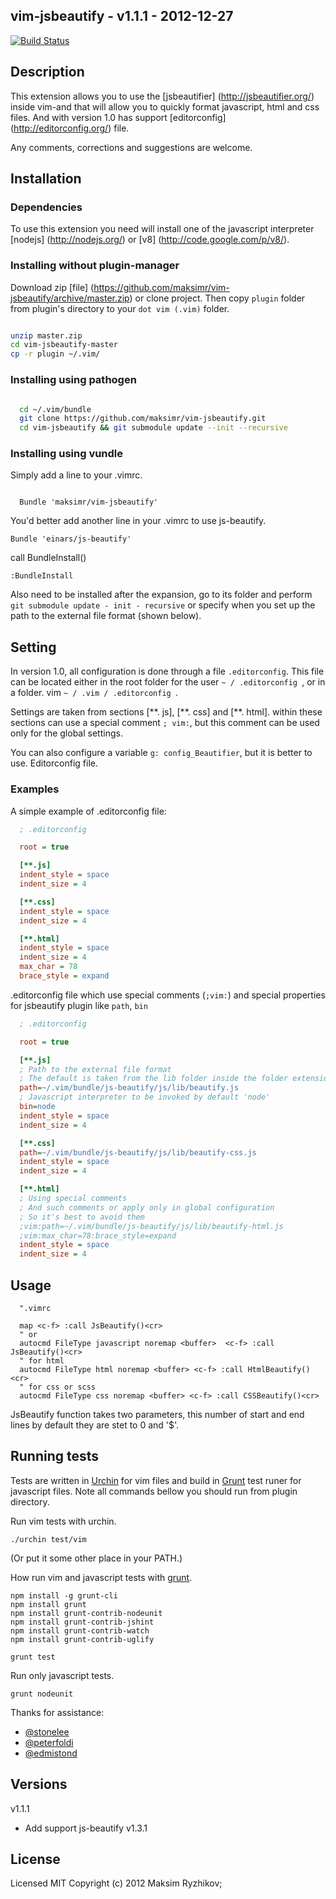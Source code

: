 vim-jsbeautify - v1.1.1 - 2012-12-27
---------------------------------------------------
[![Build Status](https://secure.travis-ci.org/maksimr/vim-jsbeautify.png)](http://travis-ci.org/maksimr/vim-jsbeautify)

Description
------------

This extension allows you to use the [jsbeautifier] (http://jsbeautifier.org/)
inside vim-and that will allow you to quickly format javascript, html and css files.
And with version 1.0 has support [editorconfig] (http://editorconfig.org/) file.

Any comments, corrections and suggestions are welcome.

Installation
------------

### Dependencies
To use this extension you need
will install one of the javascript interpreter
[nodejs] (http://nodejs.org/) or [v8] (http://code.google.com/p/v8/).

### Installing without plugin-manager

Download zip [file] (https://github.com/maksimr/vim-jsbeautify/archive/master.zip)
or clone project. Then copy `plugin` folder from plugin's directory to your `dot vim (.vim)` folder.

``` bash

unzip master.zip
cd vim-jsbeautify-master
cp -r plugin ~/.vim/

```

### Installing using pathogen

```bash

  cd ~/.vim/bundle
  git clone https://github.com/maksimr/vim-jsbeautify.git
  cd vim-jsbeautify && git submodule update --init --recursive

```

### Installing using vundle

Simply add a line to your .vimrc.

```vim

  Bundle 'maksimr/vim-jsbeautify'

```

You'd better add another line in your .vimrc to use js-beautify.

    Bundle 'einars/js-beautify'

call BundleInstall()

    :BundleInstall

Also need to be installed after the expansion, go to its folder
and perform `git submodule update - init - recursive` or specify
when you set up the path to the external file format (shown below).

Setting
-------------

In version 1.0, all configuration is done through a file `.editorconfig`.
This file can be located either in the root folder for the user `~ / .editorconfig `,
or in a folder. vim `~ / .vim / .editorconfig `.

Settings are taken from sections [\*\*. js], [\*\*. css] and [\*\*. html]. within these
sections can use a special comment `; vim:`, but this comment
can be used only for the global settings.

You can also configure a variable ```g: config_Beautifier```, but it is better to use. Editorconfig file.


### Examples

A simple example of .editorconfig file:

```ini
  ; .editorconfig

  root = true

  [**.js]
  indent_style = space
  indent_size = 4

  [**.css]
  indent_style = space
  indent_size = 4

  [**.html]
  indent_style = space
  indent_size = 4
  max_char = 78
  brace_style = expand

```

.editorconfig file which use special comments (```;vim:```)
and special properties for jsbeautify plugin like ```path```, ```bin```


```ini
  ; .editorconfig

  root = true

  [**.js]
  ; Path to the external file format
  ; The default is taken from the lib folder inside the folder extension.
  path=~/.vim/bundle/js-beautify/js/lib/beautify.js
  ; Javascript interpreter to be invoked by default 'node'
  bin=node
  indent_style = space
  indent_size = 4

  [**.css]
  path=~/.vim/bundle/js-beautify/js/lib/beautify-css.js
  indent_style = space
  indent_size = 4

  [**.html]
  ; Using special comments
  ; And such comments or apply only in global configuration
  ; So it's best to avoid them
  ;vim:path=~/.vim/bundle/js-beautify/js/lib/beautify-html.js
  ;vim:max_char=78:brace_style=expand
  indent_style = space
  indent_size = 4

```

Usage
-------------

```vim
  ".vimrc

  map <c-f> :call JsBeautify()<cr>
  " or
  autocmd FileType javascript noremap <buffer>  <c-f> :call JsBeautify()<cr>
  " for html
  autocmd FileType html noremap <buffer> <c-f> :call HtmlBeautify()<cr>
  " for css or scss
  autocmd FileType css noremap <buffer> <c-f> :call CSSBeautify()<cr>

```

JsBeautify function takes two parameters, this number of start and end lines by
default they are stet to 0 and '$'.

## Running tests
Tests are written in [Urchin](http://www.urchin.sh) for vim files and build in [Grunt](https://github.com/gruntjs/grunt) test runer for javascript files.
Note all commands bellow you should run from plugin directory.

Run vim tests with urchin.

    ./urchin test/vim

(Or put it some other place in your PATH.)

How run vim and javascript tests with [grunt](https://github.com/gruntjs/grunt).

    npm install -g grunt-cli
    npm install grunt
    npm install grunt-contrib-nodeunit
    npm install grunt-contrib-jshint
    npm install grunt-contrib-watch
    npm install grunt-contrib-uglify

    grunt test

Run only javascript tests.

    grunt nodeunit


Thanks for assistance:

+ [@stonelee](https://github.com/stonelee)
+ [@peterfoldi](https://github.com/peterfoldi)
+ [@edmistond](https://github.com/edmistond)


## Versions

v1.1.1
  + Add support js-beautify v1.3.1

## License

Licensed MIT
Copyright (c) 2012 Maksim Ryzhikov;
